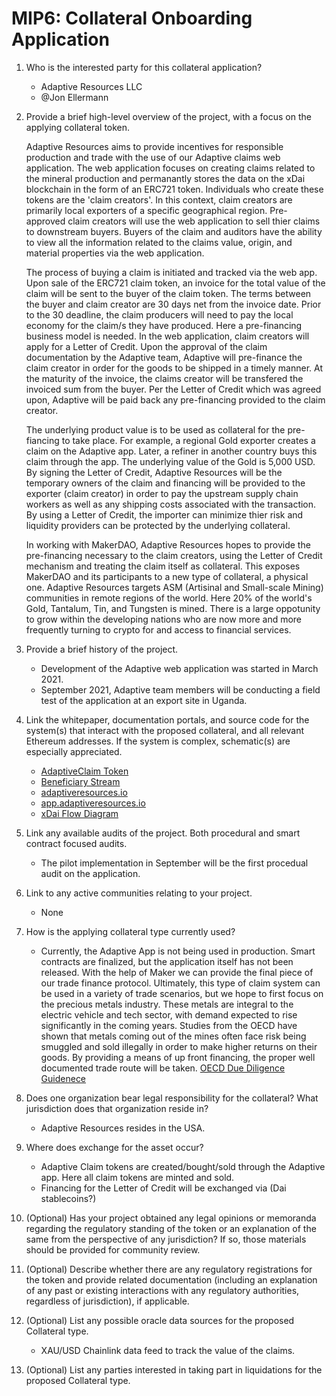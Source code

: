 # MIP6: Collateral Onboarding Application

1. Who is the interested party for this collateral application?
    - Adaptive Resources LLC
    - @Jon Ellermann

2. Provide a brief high-level overview of the project, with a focus on the applying collateral token.

    Adaptive Resources aims to provide incentives for responsible production and trade with the use of our Adaptive claims web application. The web application focuses on creating claims related to the mineral production and permanantly stores the data on the xDai blockchain in the form of an ERC721 token. Individuals who create these tokens are the 'claim creators'. In this context, claim creators are primarily local exporters of a specific geographical region. Pre-approved claim creators will use the web application to sell thier claims to downstream buyers. Buyers of the claim and auditors have the ability to view all the information related to the claims value, origin, and material properties via the web application. 

    The process of buying a claim is initiated and tracked via the web app. Upon sale of the ERC721 claim token, an invoice for the total value of the claim will be sent to the buyer of the claim token. The terms between the buyer and claim creator are 30 days net from the invoice date. Prior to the 30 deadline, the claim producers will need to pay the local economy for the claim/s they have produced. Here a pre-financing business model is needed. In the web application, claim creators will apply for a Letter of Credit. Upon the approval of the claim documentation by the Adaptive team, Adaptive will pre-finance the claim creator in order for the goods to be shipped in a timely manner. At the maturity of the invoice, the claims creator will be transfered the invoiced sum from the buyer. Per the Letter of Credit which was agreed upon, Adaptive will be paid back any pre-financing provided to the claim creator. 

    The underlying product value is to be used as collateral for the pre-fiancing to take place. For example, a regional Gold exporter creates a claim on the Adaptive app. Later, a refiner in another country buys this claim through the app. The underlying value of the Gold is 5,000 USD. By signing the Letter of Credit, Adaptive Resources will be the temporary owners of the claim and financing will be provided to the exporter (claim creator) in order to pay the upstream supply chain workers as well as any shipping costs associated with the transaction. By using a Letter of Credit, the importer can minimize thier risk and liquidity providers can be protected by the underlying collateral.

    In working with MakerDAO, Adaptive Resources hopes to provide the pre-financing necessary to the claim creators, using the Letter of Credit mechanism and treating the claim itself as collateral. This exposes MakerDAO and its participants to a new type of collateral, a physical one. Adaptive Resources targets ASM (Artisinal and Small-scale Mining) communities in remote regions of the world. Here 20% of the world's Gold, Tantalum, Tin, and Tungsten is mined. There is a large oppotunity to grow within the developing nations who are now more and more frequently turning to crypto for and access to financial services.

3. Provide a brief history of the project.
    - Development of the Adaptive web application was started in March 2021. 
    - September 2021, Adaptive team members will be conducting a field test of the application at an export site in Uganda.

4. Link the whitepaper, documentation portals, and source code for the system(s) that interact with the proposed collateral, and all relevant Ethereum addresses. If the system is complex, schematic(s) are especially appreciated.
    - [AdaptiveClaim Token](https://blockscout.com/xdai/mainnet/tokens/0xcbca271EAa9626fd2ce76926c8e5DF3da42D1Ae4/token-transfers)
    - [Beneficiary Stream](https://blockscout.com/xdai/mainnet/address/0x9A83946b6a074E3A0187C23471dcb6a17d9b630A/transactions)
    - [adaptiveresources.io](https://adaptiveresources.io)
    - [app.adaptiveresources.io](https://adaptive-claim.surge.sh)
    - [xDai Flow Diagram](https://photos.app.goo.gl/eTBWTbvw6SaHnPFk8)

5. Link any available audits of the project. Both procedural and smart contract focused audits.
    - The pilot implementation in September will be the first procedual audit on the application. 

6. Link to any active communities relating to your project.
    - None

7. How is the applying collateral type currently used?
    - Currently, the Adaptive App is not being used in production. Smart contracts are finalized, but the application itself has not been released. With the help of Maker we can provide the final piece of our trade finance protocol. Ultimately, this type of claim system can be used in a variety of trade scenarios, but we hope to first focus on the precious metals industry. These metals are integral to the electric vehicle and tech sector, with demand expected to rise significantly in the coming years. Studies from the OECD have shown that metals coming out of the mines often face risk being smuggled and sold illegally in order to make higher returns on their goods. By providing a means of up front financing, the proper well documented trade route will be taken.  [OECD Due Diligence Guidenece](https://www.oecd.org/daf/inv/mne/OECD-Due-Diligence-Guidance-Minerals-Edition3.pdf)

8. Does one organization bear legal responsibility for the collateral? What jurisdiction does that organization reside in?
    - Adaptive Resources resides in the USA. 

9. Where does exchange for the asset occur?
    - Adaptive Claim tokens are created/bought/sold through the Adaptive app. Here all claim tokens are minted and sold. 
    - Financing for the Letter of Credit will be exchanged via (Dai stablecoins?)

10. (Optional) Has your project obtained any legal opinions or memoranda regarding the regulatory standing of the token or an explanation of the same from the perspective of any jurisdiction? If so, those materials should be provided for community review.

11. (Optional) Describe whether there are any regulatory registrations for the token and provide related documentation (including an explanation of any past or existing interactions with any regulatory authorities, regardless of jurisdiction), if applicable.

12. (Optional) List any possible oracle data sources for the proposed Collateral type.
    - XAU/USD Chainlink data feed to track the value of the claims.

13. (Optional) List any parties interested in taking part in liquidations for the proposed Collateral type.